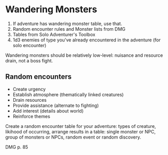 # Wandering Monsters
1. If adventure has wandering monster table, use that.
2. Random encounter rules and Monster lists from DMG
3. Tables from Solo Adventurer's Toolbox
4. 1d3 enemies of type you've already encountered in the adventure (for solo encounter)

Wandering monsters should be relatively low-level: nuisance and resource drain, not a boss fight.

## Random encounters
- Create urgency
- Establish atmosphere (thematically linked creatures)
- Drain resources
- Provide assistance (alternate to fighting)
- Add interest (details about world)
- Reinforce themes

Create a random encounter table for your adventure: types of creature, likihood of occurring, arrange results in a table: single monster or NPC, group of monsters or NPCs, random event or random discovery.


DMG p. 85